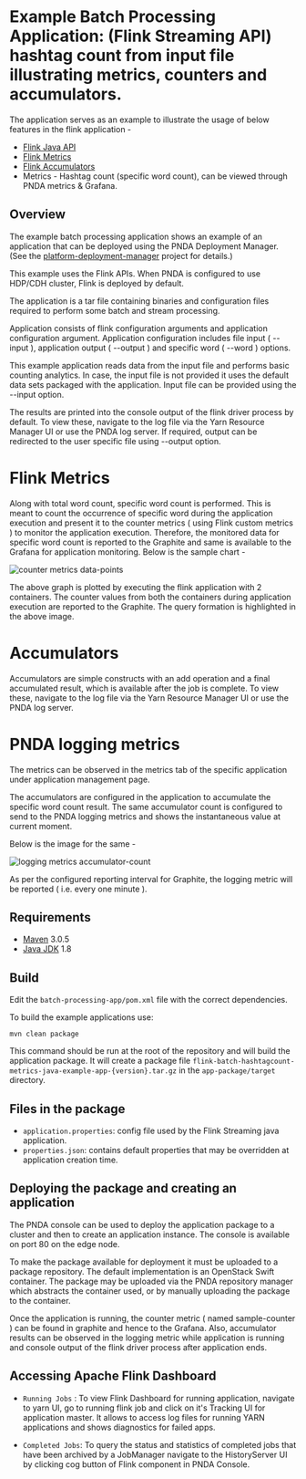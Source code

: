 # Example Batch Processing Application: (Flink Streaming API) hashtag count from input file illustrating metrics, counters and accumulators.

The application serves as an example to illustrate the usage of below features in the flink application -
* [Flink Java API](https://ci.apache.org/projects/flink/flink-docs-release-1.4/dev/java8.html)
* [Flink Metrics](https://ci.apache.org/projects/flink/flink-docs-release-1.4/monitoring/metrics.html)
* [Flink Accumulators](https://ci.apache.org/projects/flink/flink-docs-release-1.4/dev/api_concepts.html#accumulators--counters)
* Metrics - Hashtag count (specific word count), can be viewed through PNDA metrics & Grafana.

## Overview

The example batch processing application shows an example of an application that can be deployed using the PNDA Deployment Manager. (See the [platform-deployment-manager](https://github.com/pndaproject/platform-deployment-manager) project for details.)

This example uses the Flink APIs. When PNDA is configured to use HDP/CDH cluster, Flink is deployed by default.

The application is a tar file containing binaries and configuration files required to perform some batch and stream processing.

Application consists of flink configuration arguments and application configuration argument. Application configuration includes file input ( --input ), application output ( --output ) and specific word ( --word ) options.

This example application reads data from the input file and performs basic counting analytics. In case, the input file is not provided it uses the default data sets packaged with the application. Input file can be provided using the --input option.

The results are printed into the console output of the flink driver process by default. To view these, navigate to the log file via the Yarn Resource Manager UI or use the PNDA log server. If required, output can be redirected to the user specific file using --output option.


# Flink Metrics

Along with total word count, specific word count is performed. This is meant to count the occurrence of specific word during the application execution and present it to the counter metrics ( using Flink custom metrics ) to monitor the application execution.
Therefore, the monitored data for specific word count is reported to the Graphite and same is available to the Grafana for application monitoring. Below is the sample chart -

![counter metrics data-points](images/counter-metrics.JPG)

The above graph is plotted by executing the flink application with 2 containers. The counter values from both the containers during application execution are reported to the Graphite.
The query formation is highlighted in the above image.


# Accumulators

Accumulators are simple constructs with an add operation and a final accumulated result, which is available after the job is complete. To view these, navigate to the log file via the Yarn Resource Manager UI or use the PNDA log server.

# PNDA logging metrics

The metrics can be observed in the metrics tab of the specific application under application management page.

The accumulators are configured in the application to accumulate the specific word count result. The same accumulator count is configured to send to the PNDA logging metrics and shows the instantaneous value at current moment.

Below is the image for the same -

![logging metrics accumulator-count](images/logging-metrics.JPG)

As per the configured reporting interval for Graphite, the logging metric will be reported ( i.e. every one minute ).

## Requirements

* [Maven](https://maven.apache.org/docs/3.0.5/release-notes.html) 3.0.5
* [Java JDK](https://docs.oracle.com/javase/8/docs/technotes/guides/install/install_overview.html) 1.8

## Build
Edit the `batch-processing-app/pom.xml` file with the correct dependencies.

To build the example applications use:

````
mvn clean package
````

This command should be run at the root of the repository and will build the application package. It will create a package file `flink-batch-hashtagcount-metrics-java-example-app-{version}.tar.gz` in the `app-package/target` directory.

## Files in the package

- `application.properties`: config file used by the Flink Streaming java application.
- `properties.json`: contains default properties that may be overridden at application creation time.

## Deploying the package and creating an application

The PNDA console can be used to deploy the application package to a cluster and then to create an application instance. The console is available on port 80 on the edge node.

To make the package available for deployment it must be uploaded to a package repository. The default implementation is an OpenStack Swift container. The package may be uploaded via the PNDA repository manager which abstracts the container used, or by manually uploading the package to the container.

Once the application is running, the counter metric ( named sample-counter ) can be found in graphite and hence to the Grafana. Also, accumulator results can be observed in the logging metric while application is running and console output of the flink driver process after application ends.

## Accessing Apache Flink Dashboard

- `Running Jobs` : To view Flink Dashboard for running application, navigate to yarn UI, go to running flink job and click on it's Tracking UI for application master. It allows to access log files for running YARN applications and shows diagnostics for failed apps.

- `Completed Jobs`: To query the status and statistics of completed jobs that have been archived by a JobManager navigate to the HistoryServer UI by clicking cog button of Flink component in PNDA Console.
